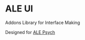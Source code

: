# ALE UI

Addons Library for Interface Making 

Designed for [ALE Psych](https://github.com/ALE-Engine-Crew/ALE-Psych)